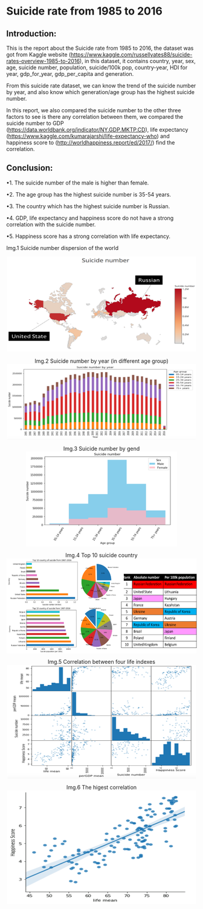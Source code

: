 # Suicide rate from 1985 to 2016

## Introduction: 

This is the report about the Suicide rate from 1985 to 2016, the dataset was got from Kaggle website (https://www.kaggle.com/russellyates88/suicide-rates-overview-1985-to-2016), in this dataset, it contains country, year, sex, age, suicide number, population, suicide/100k pop, country-year, HDI for year, gdp_for_year, gdp_per_capita and generation.

From this suicide rate dataset, we can know the trend of the suicide number by year, and also know which generation/age group has the highest suicide number.

In this report, we also compared the suicide number to the other three factors to see is there any correlation between them, we compared the suicide number to GDP (https://data.worldbank.org/indicator/NY.GDP.MKTP.CD), life expectancy (https://www.kaggle.com/kumarajarshi/life-expectancy-who) and happiness score to (http://worldhappiness.report/ed/2017/) find the correlation.

## Conclusion:

•1. The suicide number of the male is higher than female.

•2. The age group has the highest suicide number is 35-54 years.

•3. The country which has the highest suicide number is Russian.

•4. GDP, life expectancy and happiness score do not have a strong correlation with the suicide number.

•5. Happiness score has a strong correlation with life expectancy.

Img.1 Suicide number dispersion of the world  
<center>
<div align=center><img src="su1.png" width="500" height="250"/></div>


Img.2 Suicide number by year (in different age group)  
<img src="su2.png" width="500" height="200" align=center>

Img.3 Suicide number by gend  
<img src="su3.png" width="400" height="250" align=center>

Img.4 Top 10 suicide country  
<img src="su4.png" width="600" height="250" align=center>

Img.5 Correlation between four life indexes  
<img src="su5.png" width="500" height="300" align=center>

Img.6 The higest correlation  
<img src="su6.png" width="500" height="300" align=center>


